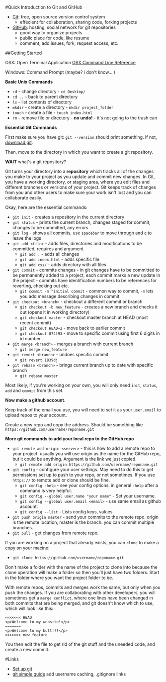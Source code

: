 #Quick Introduction to Git and GitHub
- [Git](https://git-scm.com/): free, open source version control system
  - effecient for collaboration, sharing code, forking projects
- [GitHub](https://github.com/): hosting, social network for git repositories
  - good way to organize projects
  - public place for code, like resume
  - comment, add issues, fork, request access, etc.

##Getting Started

OSX: Open Terminal Application [OSX Command Line Reference](http://ss64.com/osx/)

Windows: Command Prompt (maybe?  i don't know... )

**Basic Unix Commands**

- `cd` - change directory - `cd Desktop/`
- `cd ..` - back to parent directory
- `ls` - list contents of directory
- `mkdir` - create a directory - `mkdir project_folder`
- `touch` - create a file - `touch index.html`
- `rm` - remove file or directory - **no undo!** - it's not going to the trash can

**Essential Git Commands**

First make sure you have git: `git --version` should print something.  If not, [download git](https://git-scm.com/downloads).

Then, move to the directory in which you want to create a git repository.

**WAIT** what's a git repository?

Git turns your directory into a **repository** which tracks all of the changes you make to your project as you update and commit new changes.  In Git, you have a working directory, or staging area, where you edit files and different branches or versions of your project.  Git keeps track of changes from you and other users to make sure your work isn't lost and you can collaborate easily.

Okay, here are the essential commands:
- `git init` - creates a repository in the current directory 
- `git status` - prints the current branch, changes staged for commit, changes to be committed, any errors
- `git log` - shows all commits, use `spacebar` to move through and `q` to leave the logs
- `git add <file>` - adds files, directories and modifications to be committed, requires and argument
  - `git add .` - adds all changes
  - `git add index.html` - adds specific file
  - `git add css/` - adds directory with all files
- `git commit` - commits changes - in git changes have to be committed to be permanently added to a project, each commit marks a new update in the project - commits have identification numbers to be references for reverting, checking out etc.
  - `git commit -m "initial commit` - common way to commit, `-m` lets you add message describing changes in commit
- `git checkout <branch>` - checkout a different commit or branch
  - `git checkout -b new_feature` - creates a new branch and checks it out (opens it in working directory)
  - `git checkout master` - checkout master branch at HEAD (most recent commit)
  - `git checkout HEAD~2` - move back to earlier commit
  - `git checkout 874f93` - move to specific commit using first 6 digits in id number
- `git merge <branch>` - merges a branch with current branch
  - `git merge new_feature`
- `git revert <branch>` - undoes specific commit
  - `git revert 1839dj`
- `git rebase <branch>` - brings current branch up to date with specific branch
  - `git rebase master`

Most likely, if you're working on your own, you will only need `init`, `status`, `add` and `commit` from this set.

**Now make a github account.**

Keep track of the email you use, you will need to set it as your `user.email` to upload repos to your account.

Create a new repo and copy the address.  Should be something like `https://github.com/username/reponame.git`

**More git commands to add your local repo to the GitHub repo**

- `git remote add origin <server>` - this is how to add a remote repo to your project.  usually you will use origin as the name for the GitHub repo, but it could be anything.  Argument is the link we just copied.
  - `git remote add origin https://github.com/username/reponame.git`
- `git config` - configure your user settings.  May need to do this to get permissions set up to push to your repo, or not sometimes.  If you use `https://` to remote add or clone should be fine.
  - `git config -help` - see your config options.  in general `-help` after a command is very helpful.
  - `git config --global user.name "your name"` - Set your username.
  - `git config --global user.email <email>` - use same email as github account.
  - `git config --list` - Lists config keys, values.
- `git push origin master` - send your commits to the remote repo.  origin is the remote location, master is the branch.  you can commit multiple branches.
- `git pull` - get changes from remote repo.

If you are working on a project that already exists, you can `clone` to make a copy on your macine:

- `git clone https://github.com/username/reponame.git`

Don't make a folder with the name of the project to clone into because the clone operation will make a folder so then you'll just have two folders.  Start in the folder where you want the project folder to be.

With remote repos, commits and merges work the same, but only when you push the changes.  If you are collaborating with other developers, you will sometimes get a `merge conflict`, where one lines have been changed in both commits that are being merged, and git doesn't know which to use, which will look like this:

```
<<<<<<< HEAD
<p>Welcome to my website!</p>
=======
<p>Welcome to my butt!!!</p>
>>>>>>> new_feature
```

You then edit the file to get rid of the git stuff and the uneeded code, and create a new commit.


#Links
- [Set up git](https://help.github.com/articles/set-up-git/)
- [git simple guide](http://rogerdudler.github.io/git-guide/)
add username caching, .gitignore links

